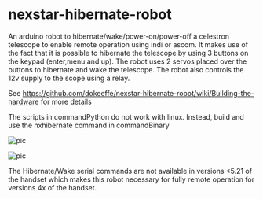 # nexstar-hibernate-robot

An arduino robot to hibernate/wake/power-on/power-off a celestron telescope to enable remote operation using indi or ascom.
It makes use of the fact that it is possible to hibernate the telescope by using 3 buttons on the keypad (enter,menu and up). The robot uses 2 servos placed over the buttons to hibernate and wake the telescope. The robot also controls the 12v supply to the scope using a relay.

See https://github.com/dokeeffe/nexstar-hibernate-robot/wiki/Building-the-hardware for more details

The scripts in commandPython do not work with linux. Instead, build and use the nxhibernate command in commandBinary

![pic](http://s10.postimg.org/besys9rxl/Screen_Shot_2015_10_09_at_22_05_09.png)

![pic](https://lh3.googleusercontent.com/-8SMeUvQ9cJA/Vhtz3U-KskI/AAAAAAAAHO0/52kvWx4vo4I/s512-Ic42/20151011_220414.jpg)

The Hibernate/Wake serial commands are not available in versions <5.21 of the handset which makes this robot necessary for fully remote operation for versions 4x of the handset. 
